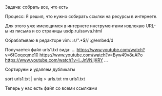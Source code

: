Задача: собрать все, что есть

Процесс:
Я решил, что нужно собирать ссылки на ресурсы в интернете.

Для этого уже имеющимся в интернете инструментами извлекаю URL-ы из письма и со страницы usdp.ru/savva.html

Обрабатываю в редакторе vim:
:s/".*$//
:g/embed/d

Получается файл urls1.txt вида:
...
https://www.youtube.com/watch?v=6fCoqeqme10
https://www.youtube.com/watch?v=Byw49v8uAPo
https://www.youtube.com/watch?v=I_JnVNIjKRY
...

Сортируем и удаляем дубликаты

sort urls1.txt | uniq > urls.txt
rm urls1.txt

Теперь у нас есть файл со всеми ссылками
